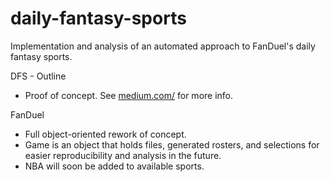 # daily-fantasy-sports

Implementation and analysis of an automated approach to FanDuel's daily fantasy sports.

DFS - Outline
  * Proof of concept. See [medium.com/](https://medium.com/@benjamin.absalon/daily-fantasy-sports-an-automated-approach-a3eea1ef38dd) for more info.

FanDuel
  * Full object-oriented rework of concept. 
  * Game is an object that holds files, generated rosters, and selections for easier reproducibility and analysis in the future.
  * NBA will soon be added to available sports.
